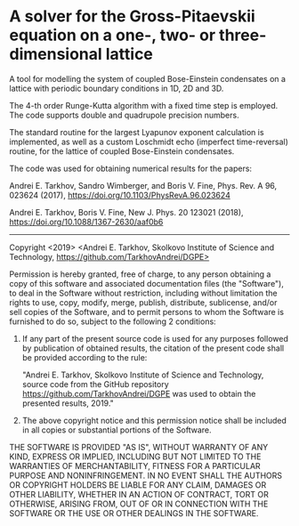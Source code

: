 # A solver for the Gross-Pitaevskii equation on a one-, two- or three- dimensional lattice

A tool for modelling the system of coupled Bose-Einstein condensates on a lattice with periodic boundary conditions in 1D, 2D and 3D.

The 4-th order Runge-Kutta algorithm with a fixed time step is employed. The code supports double and quadrupole precision numbers.

The standard routine for the largest Lyapunov exponent calculation is implemented, 
as well as a custom Loschmidt echo (imperfect time-reversal) routine, for the lattice of coupled Bose-Einstein condensates.

The code was used for obtaining numerical results for the papers:

Andrei E. Tarkhov, Sandro Wimberger, and Boris V. Fine, Phys. Rev. A 96, 023624 (2017), https://doi.org/10.1103/PhysRevA.96.023624

Andrei E. Tarkhov, Boris V. Fine, New J. Phys. 20 123021 (2018), https://doi.org/10.1088/1367-2630/aaf0b6

-----------------------------------------
Copyright <2019> <Andrei E. Tarkhov, Skolkovo Institute of Science and Technology,
https://github.com/TarkhovAndrei/DGPE>

Permission is hereby granted, free of charge, to any person obtaining a copy of this software and associated
documentation files (the "Software"), to deal in the Software without restriction, including without limitation
the rights to use, copy, modify, merge, publish, distribute, sublicense, and/or sell copies of the Software,
and to permit persons to whom the Software is furnished to do so, subject to the following 2 conditions:

1) If any part of the present source code is used for any purposes followed by publication of obtained results,
the citation of the present code shall be provided according to the rule:

    "Andrei E. Tarkhov, Skolkovo Institute of Science and Technology,
    source code from the GitHub repository https://github.com/TarkhovAndrei/DGPE
    was used to obtain the presented results, 2019."

2) The above copyright notice and this permission notice shall be included in all copies or
substantial portions of the Software.

THE SOFTWARE IS PROVIDED "AS IS", WITHOUT WARRANTY OF ANY KIND, EXPRESS OR IMPLIED,
INCLUDING BUT NOT LIMITED TO THE WARRANTIES OF MERCHANTABILITY, FITNESS FOR A PARTICULAR PURPOSE AND NONINFRINGEMENT.
IN NO EVENT SHALL THE AUTHORS OR COPYRIGHT HOLDERS BE LIABLE FOR ANY CLAIM, DAMAGES OR OTHER LIABILITY,
WHETHER IN AN ACTION OF CONTRACT, TORT OR OTHERWISE, ARISING FROM, OUT OF OR IN CONNECTION WITH THE SOFTWARE
OR THE USE OR OTHER DEALINGS IN THE SOFTWARE.